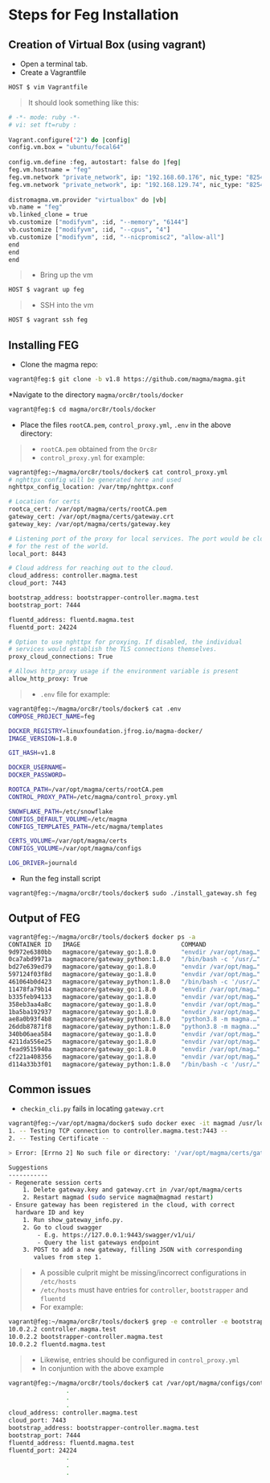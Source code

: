 # Steps for Feg Installation

## Creation of Virtual Box (using vagrant)
* Open a terminal tab.
* Create a Vagrantfile
```bash
HOST $ vim Vagrantfile
```
>It should look something like this:
```bash
# -*- mode: ruby -*-  
# vi: set ft=ruby :  
  
Vagrant.configure("2") do |config|  
config.vm.box = "ubuntu/focal64"  
  
config.vm.define :feg, autostart: false do |feg|  
feg.vm.hostname = "feg"  
feg.vm.network "private_network", ip: "192.168.60.176", nic_type: "82540EM"  
feg.vm.network "private_network", ip: "192.168.129.74", nic_type: "82540EM"  
  
distromagma.vm.provider "virtualbox" do |vb|  
vb.name = "feg"  
vb.linked_clone = true  
vb.customize ["modifyvm", :id, "--memory", "6144"]  
vb.customize ["modifyvm", :id, "--cpus", "4"]  
vb.customize ["modifyvm", :id, "--nicpromisc2", "allow-all"]  
end  
end  
end
```
>*  Bring up the vm
```bash
HOST $ vagrant up feg
```
>* SSH into the vm
```bash
HOST $ vagrant ssh feg
```

## Installing FEG

* Clone the magma repo:

```bash
vagrant@feg:$ git clone -b v1.8 https://github.com/magma/magma.git
```
*Navigate to the directory ```magma/orc8r/tools/docker```
```bash
vagrant@feg:$ cd magma/orc8r/tools/docker
```
* Place the files ```rootCA.pem```, ```control_proxy.yml```, ```.env```  in the above directory:
>* ```rootCA.pem``` obtained from the ```Orc8r```
>*  ```control_proxy.yml``` for example:
```bash
vagrant@feg:~/magma/orc8r/tools/docker$ cat control_proxy.yml
# nghttpx config will be generated here and used
nghttpx_config_location: /var/tmp/nghttpx.conf

# Location for certs
rootca_cert: /var/opt/magma/certs/rootCA.pem
gateway_cert: /var/opt/magma/certs/gateway.crt
gateway_key: /var/opt/magma/certs/gateway.key

# Listening port of the proxy for local services. The port would be closed
# for the rest of the world.
local_port: 8443

# Cloud address for reaching out to the cloud.
cloud_address: controller.magma.test
cloud_port: 7443

bootstrap_address: bootstrapper-controller.magma.test
bootstrap_port: 7444

fluentd_address: fluentd.magma.test
fluentd_port: 24224

# Option to use nghttpx for proxying. If disabled, the individual
# services would establish the TLS connections themselves.
proxy_cloud_connections: True

# Allows http_proxy usage if the environment variable is present
allow_http_proxy: True
```

>* ```.env``` file for example:

```bash
vagrant@feg:~/magma/orc8r/tools/docker$ cat .env
COMPOSE_PROJECT_NAME=feg

DOCKER_REGISTRY=linuxfoundation.jfrog.io/magma-docker/
IMAGE_VERSION=1.8.0

GIT_HASH=v1.8

DOCKER_USERNAME=
DOCKER_PASSWORD=

ROOTCA_PATH=/var/opt/magma/certs/rootCA.pem
CONTROL_PROXY_PATH=/etc/magma/control_proxy.yml

SNOWFLAKE_PATH=/etc/snowflake
CONFIGS_DEFAULT_VOLUME=/etc/magma
CONFIGS_TEMPLATES_PATH=/etc/magma/templates

CERTS_VOLUME=/var/opt/magma/certs
CONFIGS_VOLUME=/var/opt/magma/configs

LOG_DRIVER=journald
```
* Run the feg install script
```bash
vagrant@feg:~/magma/orc8r/tools/docker$ sudo ./install_gateway.sh feg
```


## Output of FEG
```bash
vagrant@feg:~/magma/orc8r/tools/docker$ docker ps -a
CONTAINER ID   IMAGE                            COMMAND                  CREATED       STATUS                 PORTS     NAMES
9d972e6380bb   magmacore/gateway_go:1.8.0       "envdir /var/opt/mag…"   2 hours ago   Up 2 hours                       aaa_server
0ca7abd9971a   magmacore/gateway_python:1.8.0   "/bin/bash -c '/usr/…"   2 hours ago   Up 2 hours                       control_proxy
bd27e639ed79   magmacore/gateway_go:1.8.0       "envdir /var/opt/mag…"   2 hours ago   Up 2 hours                       health
597124f03f8d   magmacore/gateway_go:1.8.0       "envdir /var/opt/mag…"   2 hours ago   Up 2 hours                       session_proxy
461064b0d423   magmacore/gateway_python:1.8.0   "/bin/bash -c '/usr/…"   2 hours ago   Up 2 hours                       redis
11478fa79b14   magmacore/gateway_go:1.8.0       "envdir /var/opt/mag…"   2 hours ago   Up 2 hours                       eap_aka
b335feb94133   magmacore/gateway_go:1.8.0       "envdir /var/opt/mag…"   2 hours ago   Up 2 hours                       s8_proxy
358eb3aa4a8c   magmacore/gateway_go:1.8.0       "envdir /var/opt/mag…"   2 hours ago   Up 2 hours                       csfb
1ba5ba192937   magmacore/gateway_go:1.8.0       "envdir /var/opt/mag…"   2 hours ago   Up 2 hours                       swx_proxy
ae8a0b93f4b8   magmacore/gateway_python:1.8.0   "python3.8 -m magma.…"   2 hours ago   Up 2 hours                       eventd
26ddb87871f8   magmacore/gateway_python:1.8.0   "python3.8 -m magma.…"   2 hours ago   Up 2 hours                       magmad
340b06aea584   magmacore/gateway_go:1.8.0       "envdir /var/opt/mag…"   2 hours ago   Up 2 hours                       radiusd
4211da556e25   magmacore/gateway_go:1.8.0       "envdir /var/opt/mag…"   2 hours ago   Up 2 hours                       eap_sim
fead9515940a   magmacore/gateway_go:1.8.0       "envdir /var/opt/mag…"   2 hours ago   Up 2 hours                       feg_hello
cf221a408356   magmacore/gateway_go:1.8.0       "envdir /var/opt/mag…"   2 hours ago   Up 2 hours                       s6a_proxy
d114a33b3f01   magmacore/gateway_python:1.8.0   "/bin/bash -c '/usr/…"   2 hours ago   Up 2 hours (healthy)             td-agent-bit
```
## Common issues
* `checkin_cli.py` fails in locating `gateway.crt`
```bash
vagrant@feg:~/var/opt/magma/docker$ sudo docker exec -it magmad /usr/local/bin/checkin_cli.py
1. -- Testing TCP connection to controller.magma.test:7443 -- 
2. -- Testing Certificate -- 

> Error: [Errno 2] No such file or directory: '/var/opt/magma/certs/gateway.crt'

Suggestions
-----------
- Regenerate session certs
    1. Delete gateway.key and gateway.crt in /var/opt/magma/certs
    2. Restart magmad (sudo service magma@magmad restart)
- Ensure gateway has been registered in the cloud, with correct
  hardware ID and key
    1. Run show_gateway_info.py.
    2. Go to cloud swagger
        - E.g. https://127.0.0.1:9443/swagger/v1/ui/
        - Query the list gateways endpoint
    3. POST to add a new gateway, filling JSON with corresponding
       values from step 1.
```
> * A possible culprit might be missing/incorrect configurations in `/etc/hosts`
> * `/etc/hosts` must have entries for `controller`, `bootstrapper` and `fluentd`
> * For example:
```bash
vagrant@feg:~/magma/orc8r/tools/docker$ grep -e controller -e bootstrapper -e fluentd /etc/hosts
10.0.2.2 controller.magma.test
10.0.2.2 bootstrapper-controller.magma.test
10.0.2.2 fluentd.magma.test
```
> * Likewise, entries should be configured in `control_proxy.yml`
> * In conjuntion with the above example
```bash
vagrant@feg:~/magma/orc8r/tools/docker$ cat /var/opt/magma/configs/control_proxy.yml
                .
                .
                .
cloud_address: controller.magma.test
cloud_port: 7443
bootstrap_address: bootstrapper-controller.magma.test
bootstrap_port: 7444
fluentd_address: fluentd.magma.test
fluentd_port: 24224
                .
                .
                .
```
